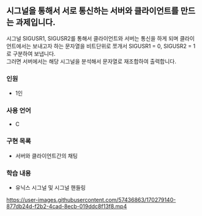 ## 시그널을 통해서 서로 통신하는 서버와 클라이언트를 만드는 과제입니다.
시그널 SIGUSR1, SIGUSR2를 통해서 클라이언트와 서버는 통신을 하게 되며 클라이언트에서는 보내고자 하는 문자열을 비트단위로 쪼개서 SIGUSR1 = 0, SIGUSR2 = 1 로 구분하여 보냅니다.<br/>
그러면 서버에서는 해당 시그널을 분석해서 문자열로 재조합하여 출력합니다.

### 인원
- 1인

### 사용 언어
- C

### 구현 목록
- 서버와 클라이언트간의 채팅

### 학습 내용
- 유닉스 시그널 및 시그널 핸들링

https://user-images.githubusercontent.com/57436863/170279140-877db24d-f2b2-4cad-8ecb-019ddc8f13f8.mp4
